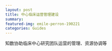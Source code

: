 ```yaml
---
layout: post
title: 中心临床运营管理建设
summary: 
featured-img: emile-perron-190221
categories: Guides
---
```


知数协助临床中心研究团队运营的管理、资源协调等

